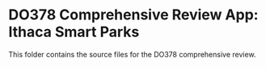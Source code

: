 # DO378 Comprehensive Review App: Ithaca Smart Parks

This folder contains the source files for the DO378 comprehensive review.


